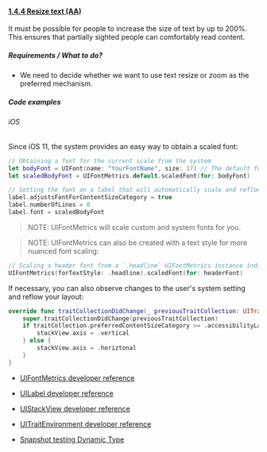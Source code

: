 #### [1.4.4 Resize text (AA)](https://www.w3.org/TR/UNDERSTANDING-WCAG20/visual-audio-contrast-scale.html)

It must be possible for people to increase the size of text by up to 200%. This ensures that partially sighted people can comfortably read content.

##### Requirements / What to do?

*   We need to decide whether we want to use text resize or zoom as the preferred mechanism.

##### Code examples

###### iOS

Since iOS 11, the system provides an easy way to obtain a scaled font:

```swift
// Obtaining a font for the current scale from the system
let bodyFont = UIFont(name: "YourFontName", size: 17) // The default font you'd use for your UI's body content
let scaledBodyFont = UIFontMetrics.default.scaledFont(for: bodyFont)

// Setting the font on a label that will automatically scale and reflow the layout
label.adjustsFontForContentSizeCategory = true
label.numberOfLines = 0
label.font = scaledBodyFont
```

> NOTE: UIFontMetrics will scale custom and system fonts for you.

> NOTE: UIFontMetrics can also be created with a text style for more nuanced font scaling:

```swift
// Scaling a header font from a `.headline` UIFontMetrics instance indicates to the system it doesn't need to scale it as much as it would for `.body` fonts.
UIFontMetrics(forTextStyle: .headline).scaledFont(for: headerFont)
```

If necessary, you can also observe changes to the user's system setting and reflow your layout:

```swift
override func traitCollectionDidChange(_ previousTraitCollection: UITraitCollection?) {
    super.traitCollectionDidChange(previousTraitCollection)
    if traitCollection.preferredContentSizeCategory >= .accessibilityLarge {
        stackView.axis = .vertical
    } else {
        stackView.axis = .horiztonal
    }
}
```

* [UIFontMetrics developer reference](https://developer.apple.com/documentation/uikit/uifontmetrics "developer.apple.com reference")

* [UILabel developer reference](https://developer.apple.com/documentation/uikit/uilabel "developer.apple.com reference")

* [UIStackView developer reference](https://developer.apple.com/documentation/uikit/uistackview "developer.apple.com reference")

* [UITraitEnvironment developer reference](https://developer.apple.com/documentation/uikit/uitraitenvironment "developer.apple.com reference")

* [Snapshot testing Dynamic Type](https://edit.theappbusiness.com/snapshot-testing-dynamic-type-74119ee36042 "Article on how to snapshot test Dynamic Type")

